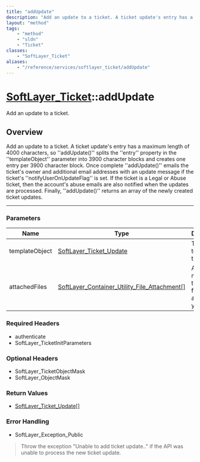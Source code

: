 ```yaml
---
title: "addUpdate"
description: "Add an update to a ticket. A ticket update's entry has a maximum length of 4000 characters, so ''addUpdate()'' splits th... "
layout: "method"
tags:
    - "method"
    - "sldn"
    - "Ticket"
classes:
    - "SoftLayer_Ticket"
aliases:
    - "/reference/services/softlayer_ticket/addUpdate"
---
```

# [SoftLayer_Ticket](/reference/services/SoftLayer_Ticket)::addUpdate

Add an update to a ticket.


## Overview 
Add an update to a ticket. A ticket update's entry has a maximum length of 4000 characters, so ''addUpdate()'' splits the ''entry'' property in the ''templateObject'' parameter into 3900 character blocks and creates one entry per 3900 character block. Once complete ''addUpdate()'' emails the ticket's owner and additional email addresses with an update message if the ticket's ''notifyUserOnUpdateFlag'' is set. If the ticket is a Legal or Abuse ticket, then the account's abuse emails are also notified when the updates are processed. Finally, ''addUpdate()'' returns an array of the newly created ticket updates. 

-----

### Parameters 
|Name | Type | Description |
| --- | --- | --- |
|templateObject| <a href='/reference/datatypes/SoftLayer_Ticket_Update'>SoftLayer_Ticket_Update </a>| The update to add to the ticket|
|attachedFiles| <a href='/reference/datatypes/SoftLayer_Container_Utility_File_Attachment'>SoftLayer_Container_Utility_File_Attachment[] </a>| An array of no more than two files to attach to your ticket.|


### Required Headers
* authenticate
* SoftLayer_TicketInitParameters


### Optional Headers
* SoftLayer_TicketObjectMask
* SoftLayer_ObjectMask

### Return Values
* <a href='/reference/datatypes/SoftLayer_Ticket_Update'>SoftLayer_Ticket_Update[] </a>



### Error Handling

* SoftLayer_Exception_Public 

> Throw the exception "Unable to add ticket update.." if the API was unable to process the new ticket update. 



